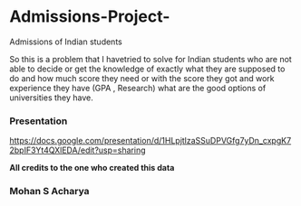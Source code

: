 # Admissions-Project-
Admissions of Indian students 

So this is a problem that I havetried to solve for Indian students who are not able to decide or get the knowledge of exactly what they are supposed to do and how much score they need or with the score they got and work experience they have (GPA , Research)  what are the good options of universities they have. 

### Presentation 
https://docs.google.com/presentation/d/1HLpjtlzaSSuDPVGfg7yDn_cxpgK72bpIF3Yt4QXlEDA/edit?usp=sharing



**All credits to the one who created this data**
### Mohan S Acharya 
